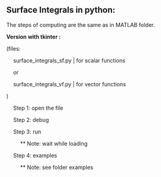 Surface Integrals in python:
----------------------------

The steps of computing are the same as in MATLAB folder.

**Version with tkinter :**

(files: 

&emsp; surface_integrals_sf.py | for scalar functions

&emsp; or 

&emsp; surface_integrals_vf.py | for vector functions 

)

&emsp; Step 1: open the file

&emsp; Step 2: debug

&emsp; Step 3: run

&emsp; &emsp; ** Note: wait while loading

&emsp; Step 4: examples

&emsp; &emsp; ** Note: see folder examples
